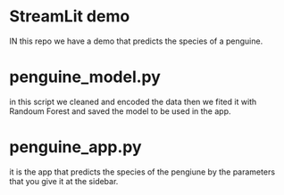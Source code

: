 # StreamLit demo
IN this repo we have a demo that predicts the species of a penguine.

# penguine_model.py
in this script we cleaned and encoded the data then we fited it with Randoum Forest and saved the model to be used in the app.

# penguine_app.py
it is the app that predicts the species of the pengiune by the parameters that you give it at the sidebar.

